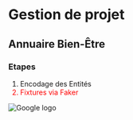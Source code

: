 <h1>Gestion de projet</h1>
<h2>Annuaire Bien-Être</h2>
<h3>Etapes</h3>
<ol>
<li>Encodage des Entités
<li style="color:red">Fixtures via Faker

</ol>

<img src = "https://www.google.fr/images/srpr/logo11w.png" title = "google logo" alt = "Google logo">

